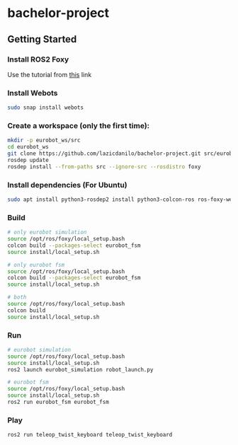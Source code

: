 # bachelor-project

## Getting Started

### Install ROS2 Foxy
Use the tutorial from [this](https://docs.ros.org/en/foxy/Installation/Ubuntu-Install-Debians.html) link

### Install Webots
```bash
sudo snap install webots
```

### Create a workspace (only the first time):
```bash
mkdir -p eurobot_ws/src
cd eurobot_ws
git clone https://github.com/lazicdanilo/bachelor-project.git src/eurobot
rosdep update
rosdep install --from-paths src --ignore-src --rosdistro foxy
```
### Install dependencies (For Ubuntu)
```bash
sudo apt install python3-rosdep2 install python3-colcon-ros ros-foxy-webots-ros2-driver ros-foxy-webots-ros2-control python3-opencv
```

### Build
```bash
# only eurobot simulation
source /opt/ros/foxy/local_setup.bash
colcon build --packages-select eurobot_fsm
source install/local_setup.sh

# only eurobot fsm
source /opt/ros/foxy/local_setup.bash
colcon build --packages-select eurobot_fsm
source install/local_setup.sh

# both
source /opt/ros/foxy/local_setup.bash
colcon build
source install/local_setup.sh
```

### Run
```bash
# eurobot simulation
source /opt/ros/foxy/local_setup.bash
source install/local_setup.sh
ros2 launch eurobot_simulation robot_launch.py

# eurobot fsm
source /opt/ros/foxy/local_setup.bash
source install/local_setup.sh
ros2 run eurobot_fsm eurobot_fsm
```

### Play
```bash
ros2 run teleop_twist_keyboard teleop_twist_keyboard
```
